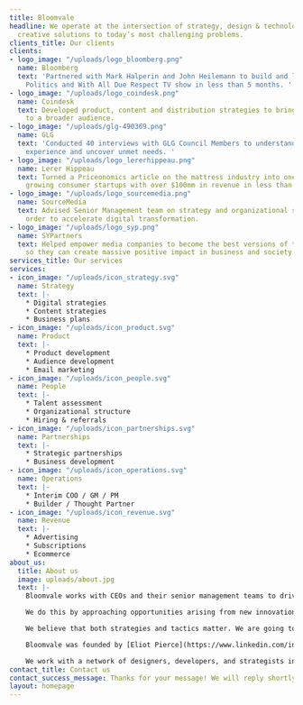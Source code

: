 ```yaml
---
title: Bloomvale
headline: We operate at the intersection of strategy, design & technology to develop
  creative solutions to today’s most challenging problems.
clients_title: Our clients
clients:
- logo_image: "/uploads/logo_bloomberg.png"
  name: Bloomberg
  text: 'Partnered with Mark Halperin and John Heilemann to build and launch Bloomberg
    Politics and With All Due Respect TV show in less than 5 months. '
- logo_image: "/uploads/logo_coindesk.png"
  name: Coindesk
  text: Developed product, content and distribution strategies to bring crypto-currency
    to a broader audience.
- logo_image: "/uploads/glg-490369.png"
  name: GLG
  text: 'Conducted 40 interviews with GLG Council Members to understand their current
    experience and uncover unmet needs. '
- logo_image: "/uploads/logo_lererhippeau.png"
  name: Lerer Hippeau
  text: Turned a Priceonomics article on the mattress industry into one of the fastest
    growing consumer startups with over $100mm in revenue in less than 2 years.
- logo_image: "/uploads/logo_sourcemedia.png"
  name: SourceMedia
  text: Advised Senior Management team on strategy and organizational structure in
    order to accelerate digital transformation.
- logo_image: "/uploads/logo_syp.png"
  name: SYPartners
  text: Helped empower media companies to become the best versions of themselves,
    so they can create massive positive impact in business and society.
services_title: Our services
services:
- icon_image: "/uploads/icon_strategy.svg"
  name: Strategy
  text: |-
    * Digital strategies
    * Content strategies
    * Business plans
- icon_image: "/uploads/icon_product.svg"
  name: Product
  text: |-
    * Product development
    * Audience development
    * Email marketing
- icon_image: "/uploads/icon_people.svg"
  name: People
  text: |-
    * Talent assessment
    * Organizational structure
    * Hiring & referrals
- icon_image: "/uploads/icon_partnerships.svg"
  name: Partnerships
  text: |-
    * Strategic partnerships
    * Business development
- icon_image: "/uploads/icon_operations.svg"
  name: Operations
  text: |-
    * Interim COO / GM / PM
    * Builder / Thought Partner
- icon_image: "/uploads/icon_revenue.svg"
  name: Revenue
  text: |-
    * Advertising
    * Subscriptions
    * Ecommerce
about_us:
  title: About us
  image: uploads/about.jpg
  text: |-
    Bloomvale works with CEOs and their senior management teams to drive growth and help companies grow in the constantly changing technology and media ecosystem.

    We do this by approaching opportunities arising from new innovations and inventions.

    We believe that both strategies and tactics matter. We are going to deliver an approach, recommend the people and the tactics to get you started, learn quickly, and proceed faster than your competitors.

    Bloomvale was founded by [Eliot Pierce](https://www.linkedin.com/in/eliotpierce) who has over 20 years of experience working in digital media at large companies such as Bloomberg, CNET and The New York Times as well as with start-ups such as betaworks, the original Snap!, and The Feedroom.

    We work with a network of designers, developers, and strategists in a wide variety of fields such as data science and audience development in order to assemble the ideal team for each project.
contact_title: Contact us
contact_success_message: Thanks for your message! We will reply shortly.
layout: homepage
---
```


